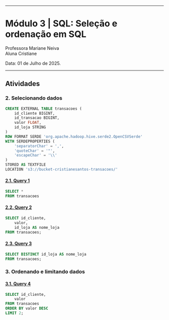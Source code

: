 
---

# **Módulo 3** | SQL: Seleção e ordenação em SQL

Professora Mariane Neiva <br>
Aluna Cristiane <br>

Data: 01 de Julho de 2025.

---

## Atividades

### **2. Selecionando dados**

```sql
CREATE EXTERNAL TABLE transacoes (
	id_cliente BIGINT,
	id_transacao BIGINT,
	valor FLOAT,
	id_loja STRING
)
ROW FORMAT SERDE 'org.apache.hadoop.hive.serde2.OpenCSVSerde'
WITH SERDEPROPERTIES (
	'separatorChar' = ',',
	'quoteChar' = '"',
	'escapeChar' = '\\'
)
STORED AS TEXTFILE
LOCATION 's3://bucket-cristianesantos-transacoes/'
```

#### [**2.1. Query 1**](https://raw.githubusercontent.com/crikactba/SQL/main/Módulo%203%20-%20Seleção%20e%20Ordenação%20em%20SQL/query1.csv)
```sql
SELECT *
FROM transacoes
```

#### [**2.2. Query 2**](https://raw.githubusercontent.com/crikactba/SQL/main/Módulo%203%20-%20Seleção%20e%20Ordenação%20em%20SQL/query2.csv)
```sql
SELECT id_cliente,
	valor,
	id_loja AS nome_loja
FROM transacoes;
```

#### [**2.3. Query 3**](https://raw.githubusercontent.com/crikactba/SQL/main/Módulo%203%20-%20Seleção%20e%20Ordenação%20em%20SQL/query3.csv)
```sql
SELECT DISTINCT id_loja AS nome_loja
FROM transacoes;
```

### **3. Ordenando e limitando dados**

#### [**3.1. Query 4**](https://raw.githubusercontent.com/crikactba/SQL/main/Módulo%203%20-%20Seleção%20e%20Ordenação%20em%20SQL/query4.csv)
```sql
SELECT id_cliente,
	valor
FROM transacoes
ORDER BY valor DESC
LIMIT 2;
```
